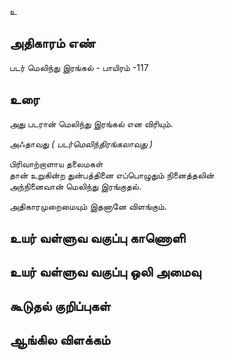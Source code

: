 உ


## அதிகாரம் எண்

படர் மெலிந்து இரங்கல் - பாயிரம் -117 	
## உரை

அது படரான் மெலிந்து இரங்கல் என விரியும்.  

அஃதாவது _( படர்மெலிந்திரங்கலாவது )_ 

பிரிவாற்றாளாய தலைமகள்   
தான் உறுகின்ற துன்பத்தினை எப்பொழுதும் நினைத்தலின்   
அந்நினைவான் மெலிந்து இரங்குதல்.  

அதிகாரமுறைமையும் இதனானே விளங்கும்.

## உயர் வள்ளுவ வகுப்பு காணொளி


## உயர் வள்ளுவ வகுப்பு ஒலி அமைவு 


## கூடுதல் குறிப்புகள்


## ஆங்கில விளக்கம்

